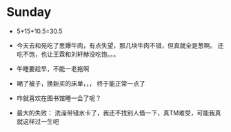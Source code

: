 # Sunday

- 5+15+10.5=30.5

- 今天去和苑吃了葱爆牛肉，有点失望，那几块牛肉不错，但真就全是葱啊。 还吃不饱，也让王霖和刘轩赫没吃饱。。。
- 午睡要趁早，不能一老拖啊
- 嗮了被子，换新买的床单，，， 终于能正常一点了
- 咋就喜欢在图书馆睡一会了呢？
- 最大的失败： 洗澡带错水卡了，我还不找别人借一下，真TM难受，可能我真就这样过一生吧

